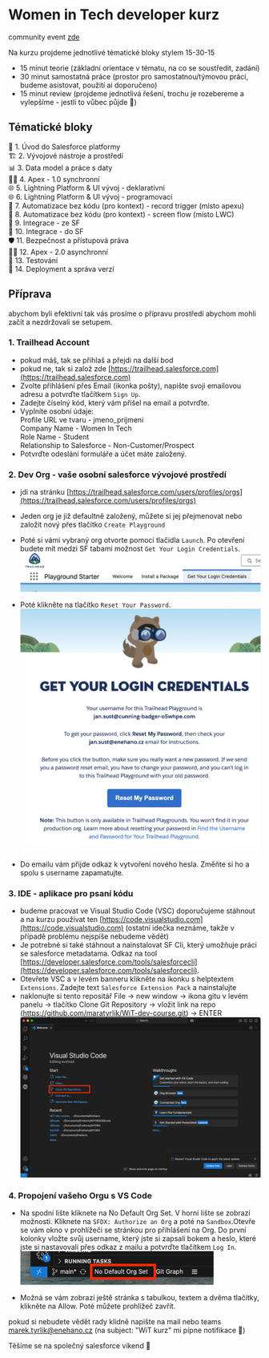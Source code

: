 # Women in Tech developer kurz

community event [zde](https://trailblazercommunitygroups.com/events/details/salesforce-salesforce-women-in-tech-group-prague-czechia-presents-poznej-vyvoj-na-platforme-salesforce/)

Na kurzu projdeme jednotlivé tématické bloky stylem 15-30-15
- 15 minut teorie (základní orientace v tématu, na co se soustředit, zadání)
- 30 minut samostatná práce (prostor pro samostatnou/týmovou práci, budeme asistovat, použití ai doporučeno)
- 15 minut review (projdeme jednotlivá řešení, trochu je rozebereme a vylepšíme - jestli to vůbec půjde 🙂)

## Tématické bloky

🔧 1. Úvod do Salesforce platformy  
🏗️ 2. Vývojové nástroje a prostředí  
📊 3. Data model a práce s daty  
🧑‍💻 4. Apex - 1.0 synchronní  
🌐 5. Lightning Platform & UI vývoj - deklarativní  
🌐 6. Lightning Platform & UI vývoj - programovací  
🔄 7. Automatizace bez kódu (pro kontext) - record trigger (místo apexu)  
🔄 8. Automatizace bez kódu (pro kontext) - screen flow (místo LWC)  
🔗 9. Integrace - ze SF  
🔗 10. Integrace - do SF  
🛡️ 11. Bezpečnost a přístupová práva  
🧑‍💻 12. Apex - 2.0 asynchronní  
🧪 13. Testování  
🚀 14. Deployment a správa verzí  

## Příprava
abychom byli efektivní tak vás prosíme o přípravu prostředí abychom mohli začít a nezdržovali se setupem.

### 1. Trailhead Account
   - pokud máš, tak se přihlaš a přejdi na další bod
   - pokud ne, tak si založ zde [https://trailhead.salesforce.com](https://trailhead.salesforce.com)
   - Zvolte přihlášení přes Email (ikonka pošty), napište svoji emailovou adresu a potvrďte tlačítkem `Sign Up`.
   - Zadejte číselný kód, který vám přišel na email a potvrďte.
   - Vyplníte osobní údaje:  
     Profile URL ve tvaru - jmeno_prijmeni  
     Company Name - Women In Tech  
     Role Name - Student  
     Relationship to Salesforce - Non-Customer/Prospect  
   - Potvrďte odeslání formuláře a účet máte založený.

### 2. Dev Org - vaše osobní salesforce vývojové prostředí
   - jdi na stránku [https://trailhead.salesforce.com/users/profiles/orgs](https://trailhead.salesforce.com/users/profiles/orgs)
   - Jeden org je již defaultně založený, můžete si jej přejmenovat nebo založit nový přes tlačítko `Create Playground`
   - Poté si vámi vybraný org otvorte pomocí tlačidla `Launch`. Po otevření budete mít medzi SF tabami možnost `Get Your Login Credentials`.
   ![Get Your Login Credentials Tab](images/WIT_Screenshot_2.png)

   - Poté klikněte na tlačítko `Reset Your Password`.
   ![Screen with Reset Your Password](images/WIT_Screenshot_1.png)

   - Do emailu vám přijde odkaz k vytvoření nového hesla. Změňte si ho a spolu s username zapamatujte.
  
### 3. IDE - aplikace pro psaní kódu
   - budeme pracovat ve Visual Studio Code (VSC)  doporučujeme stáhnout a na kurzu používat ten [https://code.visualstudio.com](https://code.visualstudio.com) (ostatní idečka neznáme, takže v případě problému nejspíše nebudeme vědět)
   - Je potrebné si také stáhnout a nainstalovat SF Cli, který umožňuje práci se salesforce metadatama. Odkaz na tool [https://developer.salesforce.com/tools/salesforcecli](https://developer.salesforce.com/tools/salesforcecli).
   - Otevřete VSC a v levém banneru klikněte na ikonku s helptextem `Extensions`. Zadejte text `Salesforce Extension Pack` a nainstalujte
   - naklonujte si tento repositář File -> new window -> ikona gitu v levém panelu -> tlačítko Clone Git Repository -> vložit link na repo (https://github.com/maratyrlik/WiT-dev-course.git) -> ENTER
   ![Clone Git Repository Button](images/WIT_Screenshot_3.png)

### 4. Propojení vašeho Orgu s VS Code
   - Na spodní lište kliknete na No Default Org Set. V horní lište se zobrazí možnosti. Kliknete na `SFDX: Authorize an Org` a poté na `Sandbox`.Otevře se vám okno v prohlížeči se stránkou pro přihlášení na Org. Do první kolonky vložte svůj username, který jste si zapsali bokem a heslo, které jste si nastavovali přes odkaz z mailu a potvrďte tlačítkem `Log In`.
   ![No Default ORG Set Button](images/WIT_Screenshot_4.png)

   - Možná se vám zobrazí ještě stránka s tabulkou, textem a dvěma tlačítky, klikněte na Allow. Poté můžete prohlížeč zavřít.

pokud si nebudete vědět rady klidně napište na mail nebo teams marek.tyrlik@enehano.cz (na subject: "WiT kurz" mi pípne notifikace 🙂)

Těšíme se na společný salesforce víkend 🙂
